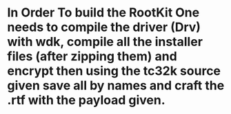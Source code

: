 # In Order To build the RootKit One needs to compile the driver (Drv) with wdk, compile all the installer files (after zipping them) and encrypt then using the tc32k source given save all by names and craft the .rtf with the payload given.
